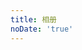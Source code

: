 ```yaml
---
title: 相册
noDate: 'true'
---
```

<link href="/lib/fancybox/source/jquery.fancybox.css?v=2.1.5" rel="stylesheet" type="text/css" />
 <script type="text/javascript" src="https://res.ycwang.top/static/photo/js/photo.js"></script>
<script>
if($(".instagram").length) {
	require(['https://res.ycwang.top/static/photo/js/photo.js'], function(obj) {
		obj.init();
	});
}
</script>
<div class="instagram">
	<section class="archives album">
		<ul class="img-box-ul"></ul>
	</section>
</div>
